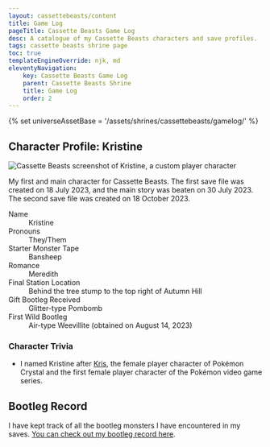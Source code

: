```yaml
---
layout: cassettebeasts/content
title: Game Log
pageTitle: Cassette Beasts Game Log
desc: A catalogue of my Cassette Beasts characters and save profiles.
tags: cassette beasts shrine page
toc: true
templateEngineOverride: njk, md
eleventyNavigation:
    key: Cassette Beasts Game Log
    parent: Cassette Beasts Shrine
    title: Game Log
    order: 2
---
```


{% set universeAssetBase = '/assets/shrines/cassettebeasts/gamelog/' %}

## Character Profile: Kristine

![Cassette Beasts screenshot of Kristine, a custom player character]({{universeAssetBase}}cb-character-kristine.png)

My first and main character for Cassette Beasts. The first save file was created on 18 July 2023, and the main story was beaten on 30 July 2023. The second save file was created on 18 October 2023.

<dl>
    <dt>Name</dt>
    <dd>Kristine</dd>
    <dt>Pronouns</dt>
    <dd>They/Them</dd>
    <dt>Starter Monster Tape</dt>
    <dd>Bansheep</dd>
    <dt>Romance</dt>
    <dd>Meredith</dd>
    <dt>Final Station Location</dt>
    <dd>Behind the tree stump to the top right of Autumn Hill</dd>
    <dt>Gift Bootleg Received</dt>
    <dd>Glitter-type Pombomb</dd>
    <dt>First Wild Bootleg</dt>
    <dd>Air-type Weevillite (obtained on August 14, 2023)</dd>
</dl>

### Character Trivia

* I named Kristine after [Kris](https://bulbapedia.bulbagarden.net/wiki/Kris_(game)), the female player character of Pokémon Crystal and the first female player character of the Pokémon video game series.

## Bootleg Record

I have kept track of all the bootleg monsters I have encountered in my saves. [You can check out my bootleg record here](https://leilukin.notion.site/1d00ceca98764820be1cb8522c6d84f5?v=3b216d3d667647fb9337489fcd859578&pvs=4).

